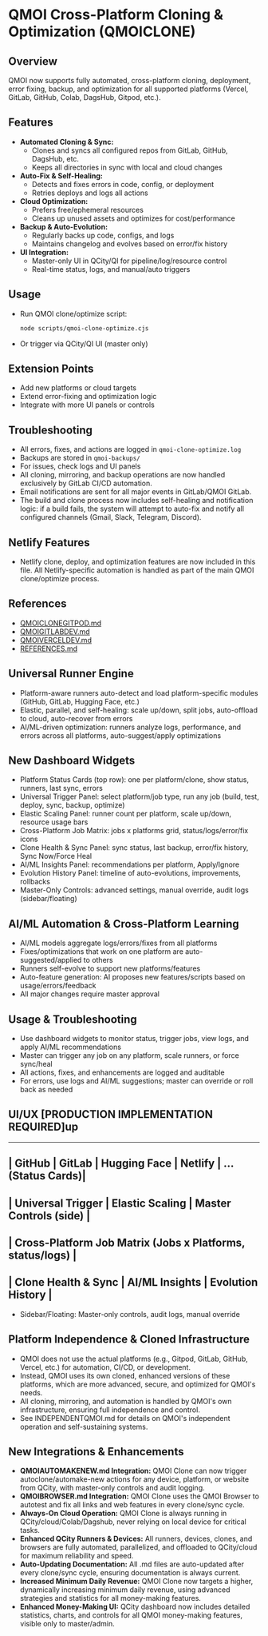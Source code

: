 # QMOI Cross-Platform Cloning & Optimization (QMOICLONE)

## Overview
QMOI now supports fully automated, cross-platform cloning, deployment, error fixing, backup, and optimization for all supported platforms (Vercel, GitLab, GitHub, Colab, DagsHub, Gitpod, etc.).

## Features
- **Automated Cloning & Sync:**
  - Clones and syncs all configured repos from GitLab, GitHub, DagsHub, etc.
  - Keeps all directories in sync with local and cloud changes
- **Auto-Fix & Self-Healing:**
  - Detects and fixes errors in code, config, or deployment
  - Retries deploys and logs all actions
- **Cloud Optimization:**
  - Prefers free/ephemeral resources
  - Cleans up unused assets and optimizes for cost/performance
- **Backup & Auto-Evolution:**
  - Regularly backs up code, configs, and logs
  - Maintains changelog and evolves based on error/fix history
- **UI Integration:**
  - Master-only UI in QCity/QI for pipeline/log/resource control
  - Real-time status, logs, and manual/auto triggers

## Usage
- Run QMOI clone/optimize script:
  ```sh
  node scripts/qmoi-clone-optimize.cjs
  ```
- Or trigger via QCity/QI UI (master only)

## Extension Points
- Add new platforms or cloud targets
- Extend error-fixing and optimization logic
- Integrate with more UI panels or controls

## Troubleshooting
- All errors, fixes, and actions are logged in `qmoi-clone-optimize.log`
- Backups are stored in `qmoi-backups/`
- For issues, check logs and UI panels
- All cloning, mirroring, and backup operations are now handled exclusively by GitLab CI/CD automation.
- Email notifications are sent for all major events in GitLab/QMOI GitLab.
- The build and clone process now includes self-healing and notification logic: if a build fails, the system will attempt to auto-fix and notify all configured channels (Gmail, Slack, Telegram, Discord).

## Netlify Features
- Netlify clone, deploy, and optimization features are now included in this file. All Netlify-specific automation is handled as part of the main QMOI clone/optimize process.

## References
- [QMOICLONEGITPOD.md](./QMOICLONEGITPOD.md)
- [QMOIGITLABDEV.md](./QMOIGITLABDEV.md)
- [QMOIVERCELDEV.md](./QMOIVERCELDEV.md)
- [REFERENCES.md](./REFERENCES.md) 

## Universal Runner Engine
- Platform-aware runners auto-detect and load platform-specific modules (GitHub, GitLab, Hugging Face, etc.)
- Elastic, parallel, and self-healing: scale up/down, split jobs, auto-offload to cloud, auto-recover from errors
- AI/ML-driven optimization: runners analyze logs, performance, and errors across all platforms, auto-suggest/apply optimizations

## New Dashboard Widgets
- Platform Status Cards (top row): one per platform/clone, show status, runners, last sync, errors
- Universal Trigger Panel: select platform/job type, run any job (build, test, deploy, sync, backup, optimize)
- Elastic Scaling Panel: runner count per platform, scale up/down, resource usage bars
- Cross-Platform Job Matrix: jobs x platforms grid, status/logs/error/fix icons
- Clone Health & Sync Panel: sync status, last backup, error/fix history, Sync Now/Force Heal
- AI/ML Insights Panel: recommendations per platform, Apply/Ignore
- Evolution History Panel: timeline of auto-evolutions, improvements, rollbacks
- Master-Only Controls: advanced settings, manual override, audit logs (sidebar/floating)

## AI/ML Automation & Cross-Platform Learning
- AI/ML models aggregate logs/errors/fixes from all platforms
- Fixes/optimizations that work on one platform are auto-suggested/applied to others
- Runners self-evolve to support new platforms/features
- Auto-feature generation: AI proposes new features/scripts based on usage/errors/feedback
- All major changes require master approval

## Usage & Troubleshooting
- Use dashboard widgets to monitor status, trigger jobs, view logs, and apply AI/ML recommendations
- Master can trigger any job on any platform, scale runners, or force sync/heal
- All actions, fixes, and enhancements are logged and auditable
- For errors, use logs and AI/ML suggestions; master can override or roll back as needed

## UI/UX [PRODUCTION IMPLEMENTATION REQUIRED]up
---------------------------------------------------------------
| GitHub | GitLab | Hugging Face | Netlify | ... (Status Cards)|
---------------------------------------------------------------
| Universal Trigger | Elastic Scaling | Master Controls (side) |
---------------------------------------------------------------
| Cross-Platform Job Matrix (Jobs x Platforms, status/logs)    |
---------------------------------------------------------------
| Clone Health & Sync | AI/ML Insights | Evolution History     |
---------------------------------------------------------------
- Sidebar/Floating: Master-only controls, audit logs, manual override 

## Platform Independence & Cloned Infrastructure

- QMOI does not use the actual platforms (e.g., Gitpod, GitLab, GitHub, Vercel, etc.) for automation, CI/CD, or development.
- Instead, QMOI uses its own cloned, enhanced versions of these platforms, which are more advanced, secure, and optimized for QMOI's needs.
- All cloning, mirroring, and automation is handled by QMOI's own infrastructure, ensuring full independence and control.
- See INDEPENDENTQMOI.md for details on QMOI's independent operation and self-sustaining systems. 

## New Integrations & Enhancements

- **QMOIAUTOMAKENEW.md Integration:** QMOI Clone can now trigger autoclone/automake-new actions for any device, platform, or website from QCity, with master-only controls and audit logging.
- **QMOIBROWSER.md Integration:** QMOI Clone uses the QMOI Browser to autotest and fix all links and web features in every clone/sync cycle.
- **Always-On Cloud Operation:** QMOI Clone is always running in QCity/cloud/Colab/Dagshub, never relying on local device for critical tasks.
- **Enhanced QCity Runners & Devices:** All runners, devices, clones, and browsers are fully automated, parallelized, and offloaded to QCity/cloud for maximum reliability and speed.
- **Auto-Updating Documentation:** All .md files are auto-updated after every clone/sync cycle, ensuring documentation is always current.
- **Increased Minimum Daily Revenue:** QMOI Clone now targets a higher, dynamically increasing minimum daily revenue, using advanced strategies and statistics for all money-making features.
- **Enhanced Money-Making UI:** QCity dashboard now includes detailed statistics, charts, and controls for all QMOI money-making features, visible only to master/admin. 